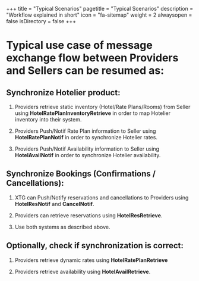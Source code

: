 +++
title = "Typical Scenarios"
pagetitle = "Typical Scenarios"
description = "Workflow explained in short"
icon = "fa-sitemap" 
weight = 2
alwaysopen = false
isDirectory = false
+++

# Typical use case of message exchange flow between Providers and Sellers can be resumed as:

## Synchronize Hotelier product:

1.  Providers retrieve static inventory (Hotel/Rate Plans/Rooms) from
    Seller using **HotelRatePlanInventoryRetrieve** in order to map
    Hotelier inventory into their system.

2.  Providers Push/Notif Rate Plan information to Seller using
    **HotelRatePlanNotif** in order to synchronize Hotelier rates.

3.  Providers Push/Notif Availability information to Seller using
    **HotelAvailNotif** in order to synchronize Hotelier availability.

## Synchronize Bookings (Confirmations / Cancellations):

1.  XTG can Push/Notify reservations and cancellations to Providers using **HotelResNotif** and **CancelNotif**.

2.  Providers can retrieve reservations using **HotelResRetrieve**.

3.  Use both systems as described above.

## Optionally, check if synchronization is correct:

1.  Providers retrieve dynamic rates using **HotelRatePlanRetrieve**

2.  Providers retrieve availability using **HotelAvailRetrieve**.

